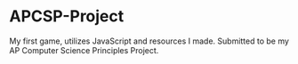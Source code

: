 # APCSP-Project
My first game, utilizes JavaScript and resources I made. Submitted to be my AP Computer Science Principles Project.

